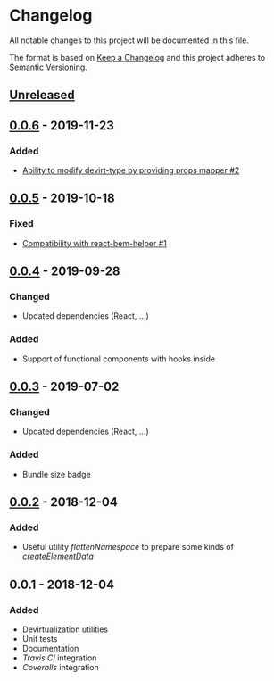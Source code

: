 # Changelog

All notable changes to this project will be documented in this file.

The format is based on [Keep a Changelog](http://keepachangelog.com/)
and this project adheres to [Semantic Versioning](http://semver.org/).

## [Unreleased]

## [0.0.6] - 2019-11-23

### Added

-   [Ability to modify devirt-type by providing props mapper #2](https://github.com/redneckz/react-devirt/issues/2)

## [0.0.5] - 2019-10-18

### Fixed

-   [Compatibility with react-bem-helper #1](https://github.com/redneckz/react-devirt/issues/1)

## [0.0.4] - 2019-09-28

### Changed

-   Updated dependencies (React, ...)

### Added

-   Support of functional components with hooks inside

## [0.0.3] - 2019-07-02

### Changed

-   Updated dependencies (React, ...)

### Added

-   Bundle size badge

## [0.0.2] - 2018-12-04

### Added

-   Useful utility *flattenNamespace* to prepare some kinds of *createElementData*

## 0.0.1 - 2018-12-04

### Added

-   Devirtualization utilities
-   Unit tests
-   Documentation
-   *Travis CI* integration
-   *Coveralls* integration

[Unreleased]: https://github.com/redneckz/pipe/compare/v0.0.6...HEAD
[0.0.6]: https://github.com/redneckz/pipe/compare/v0.0.5...v0.0.6
[0.0.5]: https://github.com/redneckz/pipe/compare/v0.0.4...v0.0.5
[0.0.4]: https://github.com/redneckz/pipe/compare/v0.0.3...v0.0.4
[0.0.3]: https://github.com/redneckz/pipe/compare/v0.0.2...v0.0.3
[0.0.2]: https://github.com/redneckz/pipe/compare/v0.0.1...v0.0.2
